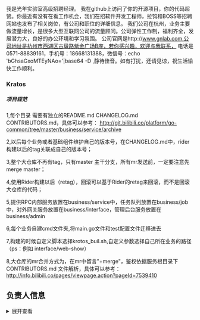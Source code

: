 我是光年实验室高级招聘经理。
我在github上访问了你的开源项目，你的代码超赞。你最近有没有在看工作机会，我们在招软件开发工程师，拉钩和BOSS等招聘网站也发布了相关岗位，有公司和职位的详细信息。
我们公司在杭州，业务主要做流量增长，是很多大型互联网公司的流量顾问。公司弹性工作制，福利齐全，发展潜力大，良好的办公环境和学习氛围。
公司官网是http://www.gnlab.com,公司地址是杭州市西湖区古墩路紫金广场B座，若你感兴趣，欢迎与我联系，
电话是0571-88839161，手机号：18668131388，微信号：echo 'bGhsaGxoMTEyNAo='|base64 -D ,静待佳音。如有打扰，还请见谅，祝生活愉快工作顺利。

### Kratos

##### 项目规范
1,每个目录 需要有独立的README.md  CHANGELOG.md CONTRIBUTORS.md，具体可以参考：
http://git.bilibili.co/platform/go-common/tree/master/business/service/archive

2,以后每个业务或者基础组件维护自己的版本号，在CHANGELOG.md中，rider 构建以后的tag关联成自己的版本号；

3,整个大仓库不再有tag，只有master 主干分支，所有mr发送前，一定要注意先merge master；

4,使用Rider构建以后（retag），回滚可以基于Rider的retag来回滚，而不是回滚大仓库的代码；

5,提供RPC内部服务放置在business/service中，任务队列放置在business/job中，对外网关服务放置在business/interface，管理后台服务放置在business/admin

6,每个业务自建cmd文件夹,将main.go文件和test配置文件迁移进去

7,构建的时候自定义脚本选择krotos_buil.sh,自定义参数选择自己所在业务的路径 （ps：例如 interface/web-show）

8,大仓库的mr合并方式为，在mr中留言"+merge"，鉴权依据服务根目录下 CONTRIBUTORS.md 文件解析，具体可以参考：
http://info.bilibili.co/pages/viewpage.action?pageId=7539410

## 负责人信息
<details>
<summary>展开查看</summary>
<pre><code>.
├── Owner: maojian,haoguanwei
├── app
│   ├── Owner: maojian,haoguanwei,linmiao
│   ├── admin
│   │   ├── ep
│   │   │   ├── merlin
│   │   │   │   └── Owner: maojian,yuanmin,fengyifeng,xuneng
│   │   │   └── saga
│   │   │       └── Owner: tangyongqiang
│   │   ├── main
│   │   │   ├── activity
│   │   │   │   └── Owner: liweijia,zhapuyu,renwei
│   │   │   ├── answer
│   │   │   │   └── Owner: zhaogangtao
│   │   │   ├── apm
│   │   │   │   └── Owner: haoguanwei,lintanghui
│   │   │   ├── app
│   │   │   │   └── Owner: haoguanwei,peiyifei
│   │   │   ├── appstatic
│   │   │   │   └── Owner: liweijia,renwei
│   │   │   ├── bfs-apm
│   │   │   │   └── Owner: wangweizhen
│   │   │   ├── block
│   │   │   │   └── Owner: zhaogangtao
│   │   │   ├── cache
│   │   │   │   └── Owner: lintanghui
│   │   │   ├── config
│   │   │   │   └── Owner: haoguanwei,lintanghui
│   │   │   ├── coupon
│   │   │   │   └── Owner: yubaihai,zhaogangtao
│   │   │   ├── creative
│   │   │   │   └── Owner: shencen,wangzhe01
│   │   │   ├── credit
│   │   │   │   └── Owner: zhaogangtao
│   │   │   ├── dm
│   │   │   │   └── Owner: liangkai,renwei
│   │   │   ├── esports
│   │   │   │   └── Owner: liweijia,renwei
│   │   │   ├── filter
│   │   │   │   └── Owner: zhaogangtao,muyang
│   │   │   ├── growup
│   │   │   │   └── Owner: gaopeng
│   │   │   ├── laser
│   │   │   │   └── Owner: haoguanwei,shencen,wangzhe01
│   │   │   ├── manager
│   │   │   │   └── Owner: liweijia,zhapuyu,renwei
│   │   │   ├── member
│   │   │   │   └── Owner: linmiao,haoguanwei,zhoujiahui,zhoujixiang,chenjianrong
│   │   │   ├── point
│   │   │   │   └── Owner: yubaihai,zhaogangtao
│   │   │   ├── push
│   │   │   │   └── Owner: liweijia,zhapuyu,renwei
│   │   │   ├── relation
│   │   │   │   └── Owner: linmiao,zhoujiahui
│   │   │   ├── reply
│   │   │   │   └── Owner: chenzhihui,lujinhui
│   │   │   ├── search
│   │   │   │   └── Owner: liweijia,zhapuyu,renwei,guanhuaxin
│   │   │   ├── sms
│   │   │   │   └── Owner: renwei,zhapuyu
│   │   │   ├── spy
│   │   │   │   └── Owner: zhaogangtao
│   │   │   ├── tag
│   │   │   │   └── Owner: renwei,renyashun
│   │   │   ├── tv
│   │   │   │   └── Owner: liweijia,renwei
│   │   │   ├── up
│   │   │   │   └── Owner: shencen,wangzhe01
│   │   │   ├── upload
│   │   │   │   └── Owner: haoguanwei,zhapuyu
│   │   │   ├── usersuit
│   │   │   │   └── Owner: zhaogangtao
│   │   │   ├── videoup
│   │   │   │   └── Owner: shencen,wangzhe01
│   │   │   ├── videoup-task
│   │   │   │   └── Owner: shencen,wangzhe01
│   │   │   ├── vip
│   │   │   │   └── Owner: zhaogangtao
│   │   │   └── workflow
│   │   │       └── Owner: haoguanwei,zhapuyu,zhuangzhewei,zhoushuguang
│   │   └── openplatform
│   │       └── sug
│   │           └── Owner: changxuanran,xucheng
│   ├── common
│   │   └── openplatform
│   │       └── Owner: liuzhan,huangshancheng
│   ├── interface
│   │   ├── live
│   │   │   ├── Owner: liuzhen
│   │   │   └── push-live
│   │   │       └── Owner: kuangxibin
│   │   └── main
│   │       ├── account
│   │       │   └── Owner: wanghuan01,zhoujiahui,zhaogangtao,chenjianrong,zhoujixiang
│   │       ├── activity
│   │       │   └── Owner: liweijia
│   │       ├── answer
│   │       │   └── Owner: zhaogangtao
│   │       ├── app-channel
│   │       │   └── Owner: peiyifei
│   │       ├── app-feed
│   │       │   └── Owner: peiyifei
│   │       ├── app-interface
│   │       │   └── Owner: peiyifei
│   │       ├── app-player
│   │       │   └── Owner: peiyifei
│   │       ├── app-resource
│   │       │   └── Owner: peiyifei
│   │       ├── app-show
│   │       │   └── Owner: peiyifei
│   │       ├── app-tag
│   │       │   └── Owner: peiyifei
│   │       ├── app-view
│   │       │   └── Owner: peiyifei
│   │       ├── app-wall
│   │       │   └── Owner: peiyifei
│   │       ├── article
│   │       │   └── Owner: changxuanran,lijiadong,qiuliang
│   │       ├── broadcast
│   │       │   └── Owner: chenzhihui,caoguoliang,guhao
│   │       ├── captcha
│   │       │   └── Owner: chenzhihui
│   │       ├── creative
│   │       │   └── Owner: shencen,wangzhe01
│   │       ├── credit
│   │       │   └── Owner: zhaogangtao
│   │       ├── dm
│   │       │   └── Owner: liangkai,renwei
│   │       ├── dm2
│   │       │   └── Owner: liangkai,renwei
│   │       ├── esports
│   │       │   └── Owner: liweijia,zhapuyu
│   │       ├── favorite
│   │       │   └── Owner: chenzhihui,lujinhui
│   │       ├── feedback
│   │       │   └── Owner: peiyifei
│   │       ├── growup
│   │       │   └── Owner: gaopeng
│   │       ├── history
│   │       │   └── Owner: renwei,wangxu01
│   │       ├── kvo
│   │       │   └── Owner: liweijia,zhapuyu
│   │       ├── laser
│   │       │   └── Owner: haoguanwei,shencen
│   │       ├── player
│   │       │   └── Owner: liweijia,zhapuyu
│   │       ├── playlist
│   │       │   └── Owner: liweijia
│   │       ├── push
│   │       │   └── Owner: renwei,zhapuyu
│   │       ├── push-archive
│   │       │   └── Owner: zhapuyu,shencen,renwei,liweijia,wangzhe01
│   │       ├── reply
│   │       │   └── Owner: lujinhui,chenzhihui,caoguoliang
│   │       ├── report-click
│   │       │   └── Owner: zhangshengchao,chenzhihui,renyashun
│   │       ├── shorturl
│   │       │   └── Owner: peiyifei,zhapuyu
│   │       ├── space
│   │       │   └── Owner: liweijia,zhapuyu
│   │       ├── spread
│   │       │   └── Owner: zhapuyu,renwei
│   │       ├── tag
│   │       │   └── Owner: renwei,renyashun
│   │       ├── tv
│   │       │   └── Owner: renwei,liweijia
│   │       ├── upload
│   │       │   └── Owner: peiyifei,zhapuyu
│   │       ├── videoup
│   │       │   └── Owner: shencen,wangzhe01
│   │       ├── web
│   │       │   └── Owner: liweijia,zhapuyu
│   │       ├── web-feed
│   │       │   └── Owner: zhapuyu,liweijia,renwei
│   │       ├── web-goblin
│   │       │   └── Owner: liweijia,renwei
│   │       └── web-show
│   │           └── Owner: liweijia
│   ├── job
│   │   ├── live
│   │   │   ├── Owner: liuzhen
│   │   │   └── wallet
│   │   │       └── Owner: lixiang,zhouzhichao
│   │   ├── main
│   │   │   ├── account-notify
│   │   │   │   └── Owner: wanghuan01
│   │   │   ├── account-summary
│   │   │   │   └── Owner: zhoujiahui
│   │   │   ├── activity
│   │   │   │   └── Owner: liweijia
│   │   │   ├── answer
│   │   │   │   └── Owner: zhaogangtao
│   │   │   ├── app
│   │   │   │   └── Owner: peiyifei
│   │   │   ├── app-wall
│   │   │   │   └── Owner: peiyifei,renwei,haoguanwei
│   │   │   ├── archive
│   │   │   │   └── Owner: peiyifei
│   │   │   ├── archive-kisjd
│   │   │   │   └── Owner: peiyifei
│   │   │   ├── article
│   │   │   │   └── Owner: qiuliang,changxuanran,lijiadong
│   │   │   ├── block
│   │   │   │   └── Owner: zhaogangtao
│   │   │   ├── broadcast
│   │   │   │   └── Owner: chenzhihui,caoguoliang,guhao
│   │   │   ├── click
│   │   │   │   └── Owner: peiyifei
│   │   │   ├── coin
│   │   │   │   └── Owner: lintanghui,linmiao,zhapuyu
│   │   │   ├── coupon
│   │   │   │   └── Owner: zhaogangtao,yubaihai
│   │   │   ├── creative
│   │   │   │   └── Owner: shencen,wangzhe01
│   │   │   ├── credit
│   │   │   │   └── Owner: zhaogangtao
│   │   │   ├── credit-timer
│   │   │   │   └── Owner: zhaogangtao
│   │   │   ├── dm
│   │   │   │   └── Owner: liangkai,renwei
│   │   │   ├── dm2
│   │   │   │   └── Owner: liangkai,renwei
│   │   │   ├── favorite
│   │   │   │   └── Owner: lujinhui,chenzhihui
│   │   │   ├── feed
│   │   │   │   └── Owner: liweijia,zhapuyu,renwei
│   │   │   ├── figure
│   │   │   │   └── Owner: zhaogangtao
│   │   │   ├── figure-timer
│   │   │   │   └── Owner: zhaogangtao
│   │   │   ├── growup
│   │   │   │   └── Owner: gaopeng
│   │   │   ├── history
│   │   │   │   └── Owner: renwei,wangxu01
│   │   │   ├── identify
│   │   │   │   └── Owner: linmiao,wanghuan01
│   │   │   ├── member
│   │   │   │   └── Owner: chenjianrong,zhoujiahui,linmiao,zhoujixiang
│   │   │   ├── passport
│   │   │   │   └── Owner: wanghuan01
│   │   │   ├── passport-auth
│   │   │   │   └── Owner: wanghuan01
│   │   │   ├── passport-encrypt
│   │   │   │   └── Owner: linmiao
│   │   │   ├── passport-game-cloud
│   │   │   │   └── Owner: wanghuan01
│   │   │   ├── passport-game-data
│   │   │   │   └── Owner: wanghuan01
│   │   │   ├── passport-game-local
│   │   │   │   └── Owner: wanghuan01
│   │   │   ├── playlist
│   │   │   │   └── Owner: liweijia
│   │   │   ├── point
│   │   │   │   └── Owner: yubaihai,zhaogangtao
│   │   │   ├── push
│   │   │   │   └── Owner: liweijia,zhapuyu,renwei
│   │   │   ├── relation
│   │   │   │   └── Owner: linmiao,zhoujiahui
│   │   │   ├── reply
│   │   │   │   └── Owner: chenzhihui,lujinhui,caoguoliang
│   │   │   ├── search
│   │   │   │   └── Owner: liweijia,zhapuyu,renwei,guanhuaxin
│   │   │   ├── sms
│   │   │   │   └── Owner: renwei,zhapuyu
│   │   │   ├── spy
│   │   │   │   └── Owner: zhaogangtao
│   │   │   ├── stat
│   │   │   │   └── Owner: peiyifei
│   │   │   ├── tag
│   │   │   │   └── Owner: renwei,renyashun
│   │   │   ├── tv
│   │   │   │   └── Owner: renwei,liweijia
│   │   │   ├── upload
│   │   │   │   └── Owner: zhapuyu,renwei,zhuangzhewei
│   │   │   ├── usersuit
│   │   │   │   └── Owner: zhaogangtao
│   │   │   ├── videoup
│   │   │   │   └── Owner: shencen,wangzhe01
│   │   │   ├── videoup-report
│   │   │   │   └── Owner: shencen,wangzhe01
│   │   │   ├── vip
│   │   │   │   └── Owner: zhaogangtao
│   │   │   ├── web-goblin
│   │   │   │   └── Owner: liweijia,renwei
│   │   │   └── workflow
│   │   │       └── Owner: haoguanwei,zhapuyu
│   │   └── openplatform
│   │       └── open-market
│   │           └── Owner: changxuanran,liuyan02,qiuliang
│   ├── service
│   │   ├── ep
│   │   │   └── saga-agent
│   │   │       └── Owner: muyang,tangyongqiang,fangrongchang
│   │   ├── live
│   │   │   ├── Owner: liuzhen
│   │   │   ├── userexp
│   │   │   │   └── Owner: kuangxibing
│   │   │   └── wallet
│   │   │       └── Owner: lixiang,zhouzhichao
│   │   ├── main
│   │   │   ├── account
│   │   │   │   └── Owner: wanghuan01,zhoujiahui
│   │   │   ├── antispam
│   │   │   │   └── Owner: chenzhihui,lujinhui
│   │   │   ├── archive
│   │   │   │   └── Owner: haoguanwei,peiyifei
│   │   │   ├── assist
│   │   │   │   └── Owner: shencen,wangzhe01
│   │   │   ├── block
│   │   │   │   └── Owner: zhaogangtao
│   │   │   ├── bns
│   │   │   │   └── Owner: haoguawnei weicheng
│   │   │   ├── broadcast
│   │   │   │   └── Owner: chenzhihui,caoguoliang,guhao
│   │   │   ├── canal
│   │   │   │   └── Owner: haoguanwei
│   │   │   ├── coin
│   │   │   │   └── Owner: lintanghui,linmiao,zhapuyu
│   │   │   ├── config
│   │   │   │   └── Owner: maojian
│   │   │   ├── coupon
│   │   │   │   └── Owner: zhaogangtao,yubaihai
│   │   │   ├── dapper
│   │   │   │   └── Owner: maojian,haoguanwei
│   │   │   ├── databus
│   │   │   │   └── Owner: haoguanwei
│   │   │   ├── discovery
│   │   │   │   └── Owner: haoguanwei,lintanghui
│   │   │   ├── dynamic
│   │   │   │   └── Owner: liweijia,zhapuyu
│   │   │   ├── favorite
│   │   │   │   └── Owner: chenzhihui,lujinhui
│   │   │   ├── feed
│   │   │   │   └── Owner: renwei,zhapuyu
│   │   │   ├── figure
│   │   │   │   └── Owner: zhaogangtao
│   │   │   ├── filter
│   │   │   │   └── Owner: zhaogangtao,muyang
│   │   │   ├── identify
│   │   │   │   └── Owner: wanghuan01
│   │   │   ├── identify-game
│   │   │   │   └── Owner: wanghuan01
│   │   │   ├── location
│   │   │   │   └── Owner: peiyifei,haoguanwei
│   │   │   ├── member
│   │   │   │   └── Owner: zhaogangtao,wanghuan01,zhoujiahui,chenjianrong,zhoujixiang
│   │   │   ├── msm
│   │   │   │   └── Owner: maojian
│   │   │   ├── notify
│   │   │   │   └── Owner: haoguanwei,lintanghui
│   │   │   ├── passport
│   │   │   │   └── Owner: wanghuan01
│   │   │   ├── passport-auth
│   │   │   │   └── Owner: wanghuan01
│   │   │   ├── passport-game
│   │   │   │   └── Owner: wanghuan01
│   │   │   ├── point
│   │   │   │   └── Owner: yubaihai,zhaogangtao
│   │   │   ├── push
│   │   │   │   └── Owner: renwei,zhapuyu
│   │   │   ├── push-strategy
│   │   │   │   └── Owner: renwei,zhapuyu
│   │   │   ├── relation
│   │   │   │   └── Owner: linmiao,zhoujiahui
│   │   │   ├── resource
│   │   │   │   └── Owner: haoguanwei,peiyifei
│   │   │   ├── search
│   │   │   │   └── Owner: liweijia,zhapuyu,renwei,guanhuaxin
│   │   │   ├── secure
│   │   │   │   └── Owner: zhaogangtao,lintanghui
│   │   │   ├── seq-server
│   │   │   │   └── Owner: peiyifei
│   │   │   ├── share
│   │   │   │   └── Owner: peiyifei,haoguanwei
│   │   │   ├── sms
│   │   │   │   └── Owner: renwei,zhapuyu
│   │   │   ├── spy
│   │   │   │   └── Owner: zhaogangtao
│   │   │   ├── tag
│   │   │   │   └── Owner: renwei,renyashun
│   │   │   ├── thumbup
│   │   │   │   └── Owner: liweijia,zhapuyu,renwei
│   │   │   ├── up
│   │   │   │   └── Owner: shencen,wangzhe01
│   │   │   ├── upcredit
│   │   │   │   └── Owner: shencen,wangzhe01
│   │   │   ├── usersuit
│   │   │   │   └── Owner: zhaogangtao
│   │   │   ├── videoup
│   │   │   │   └── Owner: shencen,wangzhe01
│   │   │   ├── vip
│   │   │   │   └── Owner: lintanghui,zhaogangtao
│   │   │   └── workflow
│   │   │       └── Owner: haoguanwei,zhapuyu,zhoushuguang
│   │   └── openplatform
│   │       ├── abtest
│   │       │   └── Owner: lijiadong,qiuliang
│   │       ├── anti-fraud
│   │       │   └── Owner: wanglitao,wangminda,jiayanxiang
│   │       ├── ticket-item
│   │       │   └── Owner: yangyucheng
│   │       └── ticket-sales
│   │           └── Owner: liuzhan,yangyucheng
│   └── tool
│       ├── cache
│       │   └── Owner: zhapuyu
│       ├── ci
│       │   └── Owner: tangyongqiang
│       ├── creater
│       │   └── Owner: chenjianrong
│       ├── gdoc
│       │   └── Owner: lintanghui
│       ├── saga
│       │   └── Owner: muyang,tangyongqiang
│       └── warden
│           └── Owner: weicheng
└── library
    ├── cache
    │   ├── memcache
    │   │   └── Owner: maojian
    │   └── redis
    │       └── Owner: maojian
    ├── container
    │   └── pool
    │       └── Owner: zhapuyu
    ├── database
    │   ├── elastic
    │   │   └── Owner: haoguanwei,renwei,zhapuyu
    │   └── sql
    │       └── Owner: 
    ├── ecode
    │   ├── Owner: all
    │   └── tip
    │       └── Owner: all
    ├── exp
    │   └── feature
    │       └── Owner: zhoujiahui
    ├── log
    │   └── Owner: maojian
    ├── naming
    │   └── discovery
    │       └── Owner: lintanghui,caoguoliang
    ├── net
    │   ├── http
    │   │   ├── Owner: maojian
    │   │   └── blademaster
    │   │       ├── Owner: 
    │   │       ├── middleware
    │   │       │   ├── Owner: 
    │   │       │   ├── antispam
    │   │       │   │   └── Owner: 
    │   │       │   ├── auth
    │   │       │   │   └── Owner: maojian,zhoujiahui
    │   │       │   ├── cache
    │   │       │   │   └── Owner: 
    │   │       │   ├── identify
    │   │       │   │   └── Owner: 
    │   │       │   ├── limit
    │   │       │   │   └── aqm
    │   │       │   │       └── Owner: 
    │   │       │   ├── proxy
    │   │       │   │   └── Owner: 
    │   │       │   ├── rate
    │   │       │   │   └── Owner: 
    │   │       │   ├── supervisor
    │   │       │   │   └── Owner: 
    │   │       │   ├── tag
    │   │       │   │   └── Owner: maojian
    │   │       │   └── verify
    │   │       │       └── Owner: maojian,zhoujiahui
    │   │       └── render
    │   │           └── Owner: 
    │   ├── metadata
    │   │   └── Owner: 
    │   ├── netutil
    │   │   └── breaker
    │   │       └── Owner: 
    │   ├── rpc
    │   │   └── warden
    │   │       ├── Owner: maojian,caoguoliang
    │   │       ├── balancer
    │   │       │   └── wrr
    │   │       │       └── Owner: caoguoliang
    │   │       └── resolver
    │   │           └── Owner: caoguoliang
    │   └── trace
    │       └── Owner: maojian
    ├── rate
    │   └── limit
    │       └── bench
    │           └── stress
    │               └── Owner: lintanghui
    ├── stat
    │   └── sys
    │       └── cpu
    │           └── Owner: caoguoliang
    └── sync
        └── errgroup
            └── Owner: 
</code></pre>
</details>
